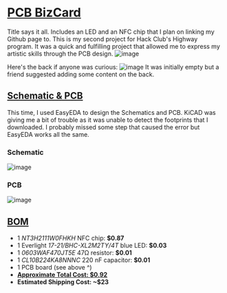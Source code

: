 # <ins> **PCB BizCard** </ins>
Title says it all. Includes an LED and an NFC chip that I plan on linking my Github page to. This is my second project for Hack Club's Highway program. It was a quick and fulfilling project that allowed me to express my artistic skills through the PCB design.
![image](https://github.com/user-attachments/assets/cc381888-e3a9-4b0d-9d68-31d7b718b439)

Here's the back if anyone was curious:
![image](https://github.com/user-attachments/assets/de5802b4-055f-4bd6-99d9-0880adb7fe7e)
It was initially empty but a friend suggested adding some content on the back.


## <ins> **Schematic & PCB** </ins>
This time, I used EasyEDA to design the Schematics and PCB. KiCAD was giving me a bit of trouble as it was unable to detect the footprints that I downloaded. I probably missed some step that caused the error but EasyEDA works all the same.

###  Schematic 
![image](https://github.com/user-attachments/assets/955199af-117f-446b-bccc-508ceadc8080)

### PCB
![image](https://github.com/user-attachments/assets/75a8f495-370a-4c30-b3a0-62657c031cb3)


## <ins>**BOM**</ins>
- 1 _NT3H2111W0FHKH_ NFC chip: **$0.87**
- 1 Everlight _17-21/BHC-XL2M2TY/4T_ blue LED: **$0.03**
- 1 _0603WAF470JT5E_ 47Ω resistor: **$0.01**
- 1 _CL10B224KA8NNNC_ 220 nF capacitor: **$0.01**
- 1 PCB board (see above ^)
- **<ins> Approximate Total Cost: $0.92**
- **Estimated Shipping Cost: ~$23**
